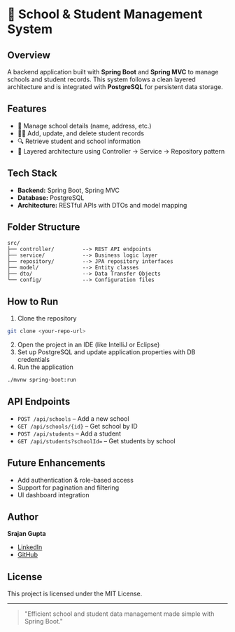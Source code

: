 # 🏫 School & Student Management System

## Overview
A backend application built with **Spring Boot** and **Spring MVC** to manage schools and student records. This system follows a clean layered architecture and is integrated with **PostgreSQL** for persistent data storage.

## Features
- 🏫 Manage school details (name, address, etc.)
- 👨‍🎓 Add, update, and delete student records
- 🔍 Retrieve student and school information
- 🧱 Layered architecture using Controller → Service → Repository pattern

## Tech Stack
- **Backend:** Spring Boot, Spring MVC
- **Database:** PostgreSQL
- **Architecture:** RESTful APIs with DTOs and model mapping

## Folder Structure
```
src/
├── controller/         --> REST API endpoints
├── service/            --> Business logic layer
├── repository/         --> JPA repository interfaces
├── model/              --> Entity classes
├── dto/                --> Data Transfer Objects
└── config/             --> Configuration files
```

## How to Run
1. Clone the repository
```bash
git clone <your-repo-url>
```
2. Open the project in an IDE (like IntelliJ or Eclipse)
3. Set up PostgreSQL and update application.properties with DB credentials
4. Run the application
```bash
./mvnw spring-boot:run
```

## API Endpoints
- `POST /api/schools` – Add a new school
- `GET /api/schools/{id}` – Get school by ID
- `POST /api/students` – Add a student
- `GET /api/students?schoolId=` – Get students by school

## Future Enhancements
- Add authentication & role-based access
- Support for pagination and filtering
- UI dashboard integration

## Author
**Srajan Gupta**

- [LinkedIn](https://www.linkedin.com/in/srajan-gupta-1038821ba/)
- [GitHub](https://github.com/srajangupta144)

## License
This project is licensed under the MIT License.

---

> "Efficient school and student data management made simple with Spring Boot."
